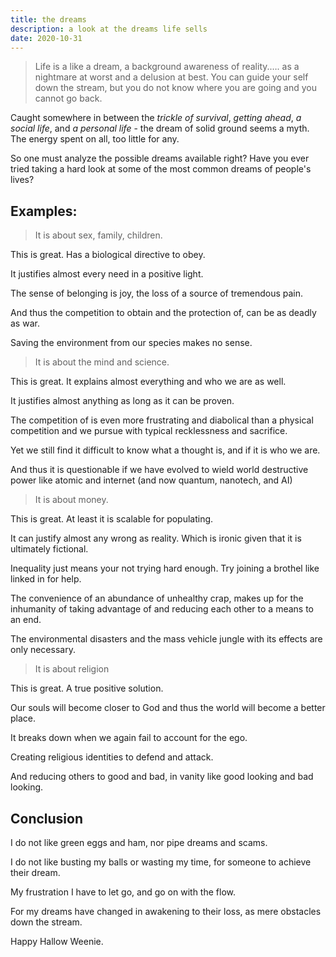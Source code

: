 ```yaml
---
title: the dreams
description: a look at the dreams life sells
date: 2020-10-31
---
```


>  Life is a like a dream, a background awareness of reality.…. as a nightmare at worst and a delusion at best.  You can guide your self down the stream, but you do not know where you are going and you cannot go back.

Caught somewhere in between the *trickle of survival*, *getting ahead*, *a social life*, and *a personal life* - the dream of solid ground seems a myth.  The energy spent on all, too little for any.

So one must analyze the possible dreams available right?  Have you ever tried taking a hard look at some of the most common dreams of people's lives?


## Examples: 

> It is about sex, family, children. 

This is great.  Has a biological directive to obey.

It justifies almost every need in a positive light.

The sense of belonging is joy, the loss of a source of tremendous pain.

And thus the competition to obtain and the protection of, can be as deadly as war.  

Saving the environment from our species makes no sense.


> It is about the mind and science.

This is great.  It explains almost everything and who we are as well.

It justifies almost anything as long as it can be proven.

The competition of is even more frustrating and diabolical than a physical competition and we pursue with typical recklessness and sacrifice.

Yet we still find it difficult to know what a thought is, and if it is who we are.

And thus it is questionable if we have evolved to wield world destructive power like atomic and internet (and now quantum, nanotech, and AI)


> It is about money.

This is great.  At least it is scalable for populating.

It can justify almost any wrong as reality.  Which is ironic given that it is ultimately fictional.

Inequality just means your not trying hard enough.  Try joining a brothel like linked in for help.

The convenience of an abundance of unhealthy crap, makes up for the inhumanity of taking advantage of and reducing each other to a means to an end.

The environmental disasters and the mass vehicle jungle with its effects are only necessary.

> It is about religion

This is great.  A true positive solution.

Our souls will become closer to God and thus the world will become a better place.

It breaks down when we again fail to account for the ego.

Creating religious identities to defend and attack.

And reducing others to good and bad, in vanity like good looking and bad looking.

## Conclusion

I do not like green eggs and ham, nor pipe dreams and scams.

I do not like busting my balls or wasting my time, for someone to achieve their dream.

My frustration I have to let go, and go on with the flow.

For my dreams have changed in awakening to their loss, as mere obstacles down the stream.

Happy Hallow Weenie.
